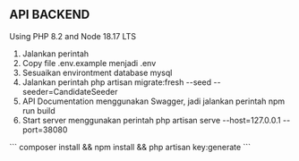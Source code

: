## API BACKEND
Using PHP 8.2 and Node 18.17 LTS

<ol>
    <li>Jalankan perintah </li>
    <li>Copy file .env.example menjadi .env</li>
    <li>Sesuaikan environtment database mysql</li>
    <li>Jalankan perintah php artisan migrate:fresh --seed --seeder=CandidateSeeder</li>
    <li>API Documentation menggunakan Swagger, jadi jalankan perintah npm run build</li>
    <li>Start server menggunakan perintah php artisan serve --host=127.0.0.1 --port=38080</li>
</ol>
```
composer install && npm install && php artisan key:generate
```
